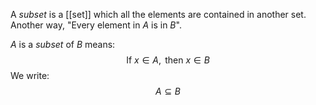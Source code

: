 A *subset* is a [[set]] which all the elements are contained in another set. 
Another way, "Every element in $A$ is in $B$".

$A$ is a *subset* of $B$ means:
$$
\text{If }x\in A, \text{ then } x\in B
$$
We write:
$$
A\subseteq B
$$
